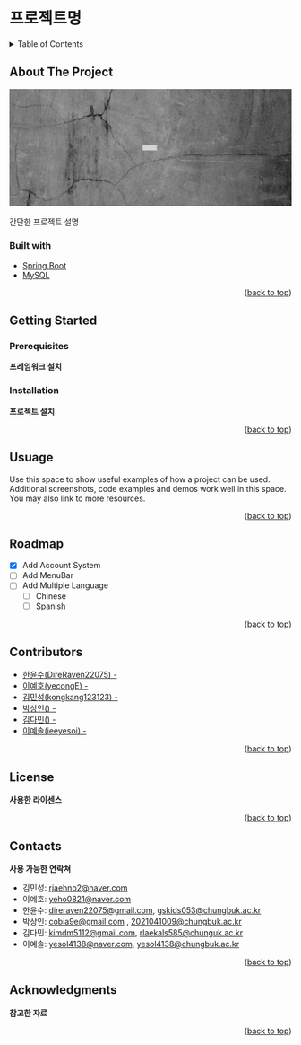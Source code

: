 <a id="readme-top"></a>

# 프로젝트명

<details>
  <summary>Table of Contents</summary>
  <ol>
    <li>
      <a href="#about-the-project">About The Project</a>
      <ul>
        <li><a href="#built-with">Built With</a></li>
      </ul>
    </li>
    <li>
      <a href="#getting-started">Getting Started</a>
      <ul>
        <li><a href="#prerequisites">Prerequisites</a></li>
        <li><a href="#installation">Installation</a></li>
      </ul>
    </li>
    <li><a href="#usage">Usage</a></li>
    <li><a href="#roadmap">Roadmap</a></li>
    <li><a href="#contributing">Contributing</a></li>
    <li><a href="#license">License</a></li>
    <li><a href="#contact">Contact</a></li>
    <li><a href="#acknowledgments">Acknowledgments</a></li>
  </ol>
</details>

## About The Project

![project-image](_docs/title.png)

간단한 프로젝트 설명

### Built with

- [Spring Boot](https://spring.io)
- [MySQL](https://www.mysql.com/)

<p align="right">(<a href="#readme-top">back to top</a>)</p>

## Getting Started

### Prerequisites

__프레임워크 설치__

<!-- INSTALLATION -->
### Installation

__프로젝트 설치__

<p align="right">(<a href="#readme-top">back to top</a>)</p>

<!-- USUAGE -->
## Usuage

Use this space to show useful examples of how a project can be used. Additional screenshots, code examples and demos work well in this space. You may also link to more resources.

<p align="right">(<a href="#readme-top">back to top</a>)</p>

<!-- ROADMAP -->
## Roadmap

- [x] Add Account System
- [ ] Add MenuBar
- [ ] Add Multiple Language 
    - [ ] Chinese
    - [ ] Spanish

<p align="right">(<a href="#readme-top">back to top</a>)</p>

<!-- CONTRIBUTORS -->
## Contributors

- [한윤수(DireRaven22075) - ](https://github.com/DireRaven22075)
- [이예호(yecongE) - ](https://github.com/yecongE)
- [김민성(kongkang123123) - ](https://github.com/kongkang123123)
- [박상인() - ]()
- [김다민() - ]()
- [이예솔(ieeyesoi) - ](https://github.com/ieeyesoi)

<p align="right">(<a href="#readme-top">back to top</a>)</p>

<!-- LICENSE -->
## License

__사용한 라이센스__

<p align="right">(<a href="#readme-top">back to top</a>)</p>

<!-- CONTACTS -->
## Contacts

__사용 가능한 연락쳐__
- 김민성: rjaehno2@naver.com
- 이예호: yeho0821@naver.com
- 한윤수: [direraven22075@gmail.com](mailto:direraven22075@gmail.com), gskids053@chungbuk.ac.kr
- 박상인: [cobia9e@gmail.com](mailto:cobia9e@gmail.com) , 2021041009@chungbuk.ac.kr
- 김다민: kimdm5112@gmail.com, rlaekals585@chunguk.ac.kr
- 이예솔: yesol4138@naver.com, yesol4138@chungbuk.ac.kr
<p align="right">(<a href="#readme-top">back to top</a>)</p>

<!-- ACKNOWLEDGEMENTS -->
## Acknowledgments

__참고한 자료__

<p align="right">(<a href="#readme-top">back to top</a>)</p>
